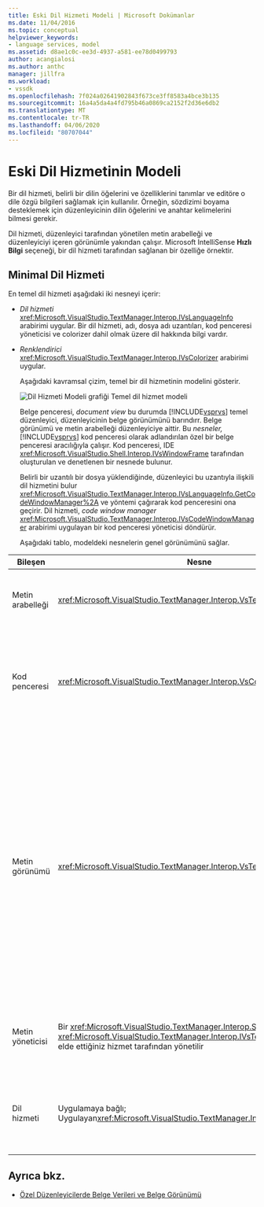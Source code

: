 ```yaml
---
title: Eski Dil Hizmeti Modeli | Microsoft Dokümanlar
ms.date: 11/04/2016
ms.topic: conceptual
helpviewer_keywords:
- language services, model
ms.assetid: d8ae1c0c-ee3d-4937-a581-ee78d0499793
author: acangialosi
ms.author: anthc
manager: jillfra
ms.workload:
- vssdk
ms.openlocfilehash: 7f024a02641902843f673ce3ff8583a4bce3b135
ms.sourcegitcommit: 16a4a5da4a4fd795b46a0869ca2152f2d36e6db2
ms.translationtype: MT
ms.contentlocale: tr-TR
ms.lasthandoff: 04/06/2020
ms.locfileid: "80707044"
---
```

# <a name="model-of-a-legacy-language-service"></a>Eski Dil Hizmetinin Modeli
Bir dil hizmeti, belirli bir dilin öğelerini ve özelliklerini tanımlar ve editöre o dile özgü bilgileri sağlamak için kullanılır. Örneğin, sözdizimi boyama desteklemek için düzenleyicinin dilin öğelerini ve anahtar kelimelerini bilmesi gerekir.

 Dil hizmeti, düzenleyici tarafından yönetilen metin arabelleği ve düzenleyiciyi içeren görünümle yakından çalışır. Microsoft IntelliSense **Hızlı Bilgi** seçeneği, bir dil hizmeti tarafından sağlanan bir özelliğe örnektir.

## <a name="a-minimal-language-service"></a>Minimal Dil Hizmeti
 En temel dil hizmeti aşağıdaki iki nesneyi içerir:

- *Dil hizmeti* <xref:Microsoft.VisualStudio.TextManager.Interop.IVsLanguageInfo> arabirimi uygular. Bir dil hizmeti, adı, dosya adı uzantıları, kod penceresi yöneticisi ve colorizer dahil olmak üzere dil hakkında bilgi vardır.

- *Renklendirici* <xref:Microsoft.VisualStudio.TextManager.Interop.IVsColorizer> arabirimi uygular.

  Aşağıdaki kavramsal çizim, temel bir dil hizmetinin modelini gösterir.

  ![Dil Hizmeti Modeli grafiği](../../extensibility/media/vslanguageservicemodel.gif "vsLanguageServiceModel") Temel dil hizmet modeli

  Belge penceresi, *document view* bu durumda [!INCLUDE[vsprvs](../../code-quality/includes/vsprvs_md.md)] temel düzenleyici, düzenleyicinin belge görünümünü barındırr. Belge görünümü ve metin arabelleği düzenleyiciye aittir. Bu *nesneler,* [!INCLUDE[vsprvs](../../code-quality/includes/vsprvs_md.md)] kod penceresi olarak adlandırılan özel bir belge penceresi aracılığıyla çalışır. Kod penceresi, IDE <xref:Microsoft.VisualStudio.Shell.Interop.IVsWindowFrame> tarafından oluşturulan ve denetlenen bir nesnede bulunur.

  Belirli bir uzantılı bir dosya yüklendiğinde, düzenleyici bu uzantıyla ilişkili dil hizmetini bulur <xref:Microsoft.VisualStudio.TextManager.Interop.IVsLanguageInfo.GetCodeWindowManager%2A> ve yöntemi çağırarak kod penceresini ona geçirir. Dil hizmeti, *code window manager* <xref:Microsoft.VisualStudio.TextManager.Interop.IVsCodeWindowManager> arabirimi uygulayan bir kod penceresi yöneticisi döndürür.

  Aşağıdaki tablo, modeldeki nesnelerin genel görünümünü sağlar.

| Bileşen | Nesne | İşlev |
|------------------| - | - |
| Metin arabelleği | <xref:Microsoft.VisualStudio.TextManager.Interop.VsTextBuffer> | Unicode okuma/yazma metin akışı. Metnin diğer kodlamaları kullanması mümkündür. |
| Kod penceresi | <xref:Microsoft.VisualStudio.TextManager.Interop.VsCodeWindow> | Bir veya daha fazla metin görünümü içeren belge penceresi. Birden [!INCLUDE[vsprvs](../../code-quality/includes/vsprvs_md.md)] çok belge arabirimi (MDI) modundayken, kod penceresi bir MDI alt tır. |
| Metin görünümü | <xref:Microsoft.VisualStudio.TextManager.Interop.VsTextView> | Klavye ve fareyi kullanarak kullanıcının metinde gezinmesini ve görüntülemesini sağlayan bir pencere. Metin görünümü kullanıcıya düzenleyici olarak görünür. Sıradan düzenleyici pencerelerinde metin görünümlerini, Çıktı penceresinde ve Hemen penceresinde metin görünümlerini kullanabilirsiniz. Ayrıca, bir kod penceresinde bir veya daha fazla metin görünümleri yapılandırabilirsiniz. |
| Metin yöneticisi | Bir <xref:Microsoft.VisualStudio.TextManager.Interop.SVsTextManager> <xref:Microsoft.VisualStudio.TextManager.Interop.IVsTextManager> işaretçi elde ettiğiniz hizmet tarafından yönetilir | Daha önce açıklanan tüm bileşenler tarafından paylaşılan ortak bilgileri koruyan bir bileşen. |
| Dil hizmeti | Uygulamaya bağlı; Uygulayan<xref:Microsoft.VisualStudio.TextManager.Interop.IVsLanguageInfo> | Düzenleyiciye sözdizimi vurgulama, deyim tamamlama ve ayraç eşleştirmegibi dile özgü bilgiler sağlayan bir nesne. |

## <a name="see-also"></a>Ayrıca bkz.
- [Özel Düzenleyicilerde Belge Verileri ve Belge Görünümü](../../extensibility/document-data-and-document-view-in-custom-editors.md)
